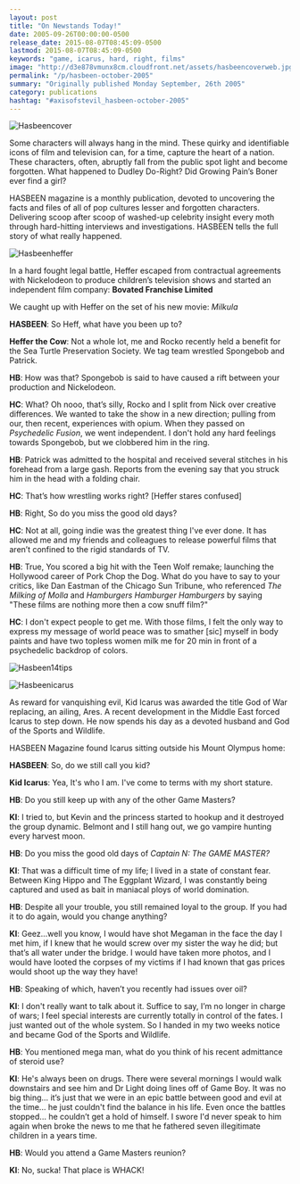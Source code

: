 ```yaml
---
layout: post
title: "On Newstands Today!"
date: 2005-09-26T00:00:00-0500
release_date: 2015-08-07T08:45:09-0500
lastmod: 2015-08-07T08:45:09-0500
keywords: "game, icarus, hard, right, films"
image: "http://d3e878vmunx8cm.cloudfront.net/assets/hasbeencoverweb.jpg"
permalink: "/p/hasbeen-october-2005"
summary: "Originally published Monday September, 26th 2005"
category: publications
hashtag: "#axisofstevil_hasbeen-october-2005"
---
```


[id_1]: http://d3e878vmunx8cm.cloudfront.net/assets/hasbeencoverweb.jpg "Hasbeencover"[id_2]: http://d3e878vmunx8cm.cloudfront.net/assets/hasbeenheffer.jpg "Hasbeenheffer"[id_3]: http://d3e878vmunx8cm.cloudfront.net/assets/14tipsweb.jpg "Hasbeen14tips"[id_4]: http://d3e878vmunx8cm.cloudfront.net/assets/hasbeenicarus.jpg "Hasbeenicarus"
![Hasbeencover][id_1]

Some characters will always hang in the mind. These quirky and identifiable icons of film and television can, for a time, capture the heart of a nation. These characters, often, abruptly fall from the public spot light and become forgotten. What happened to Dudley Do-Right? Did Growing Pain’s Boner ever find a girl?

HASBEEN magazine is a monthly publication, devoted to uncovering the facts and files of all of pop cultures lesser and forgotten characters. Delivering scoop after scoop of washed-up celebrity insight every moth through hard-hitting interviews and investigations. HASBEEN tells the full story of what really happened.

![Hasbeenheffer][id_2]

In a hard fought legal battle, Heffer escaped from contractual agreements with Nickelodeon to produce children’s television shows and started an independent film company: **Bovated Franchise Limited**

We caught up with Heffer on the set of his new movie: *Milkula*

**HASBEEN**: So Heff, what have you been up to?

**Heffer the Cow**: Not a whole lot, me and Rocko recently held a benefit for the Sea Turtle Preservation Society. We tag team wrestled Spongebob and Patrick.

**HB**: How was that? Spongebob is said to have caused a rift between your production and Nickelodeon.

**HC**: What? Oh nooo, that’s silly, Rocko and I split from Nick over creative differences. We wanted to take the show in a new direction; pulling from our, then recent, experiences with opium. When they passed on *Psychedelic Fusion*, we went independent. I don't hold any hard feelings towards Spongebob, but we clobbered him in the ring.

**HB**: Patrick was admitted to the hospital and received several stitches in his forehead from a large gash. Reports from the evening say that you struck him in the head with a folding chair.

**HC**: That’s how wrestling works right? [Heffer stares confused]

**HB**: Right, So do you miss the good old days?

**HC**: Not at all, going indie was the greatest thing I've ever done. It has allowed me and my friends and colleagues to release powerful films that aren’t confined to the rigid standards of TV.

**HB**: True, You scored a big hit with the Teen Wolf remake; launching the Hollywood career of Pork Chop the Dog. What do you have to say to your critics, like Dan Eastman of the Chicago Sun Tribune, who referenced *The Milking of Molla* and *Hamburgers Hamburger Hamburgers* by saying "These films are nothing more then a cow snuff film?"

**HC**: I don't expect people to get me. With those films, I felt the only way to express my message of world peace was to smather [sic] myself in body paints and have two topless women milk me for 20 min in front of a psychedelic backdrop of colors.

![Hasbeen14tips][id_3]

![Hasbeenicarus][id_4]

As reward for vanquishing evil, Kid Icarus was awarded the title God of War replacing, an ailing, Ares. A recent development in the Middle East forced Icarus to step down. He now spends his day as a devoted husband and God of the Sports and Wildlife.

HASBEEN Magazine found Icarus sitting outside his Mount Olympus home:

**HASBEEN**: So, do we still call you kid?

**Kid Icarus**: Yea, It's who I am. I've come to terms with my short stature.

**HB**: Do you still keep up with any of the other Game Masters?

**KI**: I tried to, but Kevin and the princess started to hookup and it destroyed the group dynamic. Belmont and I still hang out, we go vampire hunting every harvest moon.

**HB**: Do you miss the good old days of *Captain N: The GAME MASTER?*

**KI**: That was a difficult time of my life; I lived in a state of constant fear. Between King Hippo and The Eggplant Wizard, I was constantly being captured and used as bait in maniacal ploys of world domination.

**HB**: Despite all your trouble, you still remained loyal to the group. If you had it to do again, would you change anything?

**KI**: Geez...well you know, I would have shot Megaman in the face the day I met him, if I knew that he would screw over my sister the way he did; but that’s all water under the bridge. I would have taken more photos, and I would have looted the corpses of my victims if I had known that gas prices would shoot up the way they have!

**HB**: Speaking of which, haven’t you recently had issues over oil?

**KI**: I don't really want to talk about it. Suffice to say, I’m no longer in charge of wars; I feel special interests are currently totally in control of the fates. I just wanted out of the whole system. So I handed in my two weeks notice and became God of the Sports and Wildlife.

**HB**: You mentioned mega man, what do you think of his recent admittance of steroid use?

**KI**: He's always been on drugs. There were several mornings I would walk downstairs and see him and Dr Light doing lines off of Game Boy. It was no big thing… it’s just that we were in an epic battle between good and evil at the time... he just couldn't find the balance in his life. Even once the battles stopped... he couldn’t get a hold of himself. I swore I'd never speak to him again when broke the news to me that he fathered seven illegitimate children in a years time.

**HB**: Would you attend a Game Masters reunion?

**KI**: No, sucka! That place is WHACK!
